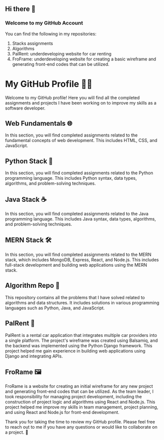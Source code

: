 ## Hi there 👋
### Welcome to my GitHub Account

You can find the following in my repositories:
1. Stacks assignments
2. Algorithms
3. PalRent: underdeveloping website for car renting
4. FroFrame: underdeveloping website for creating a basic wireframe and generating front-end codes that can be utilized.

# My GitHub Profile 👨‍💻

Welcome to my GitHub profile! Here you will find all the completed assignments and projects I have been working on to improve my skills as a software developer. 

## Web Fundamentals 🌐
In this section, you will find completed assignments related to the fundamental concepts of web development. This includes HTML, CSS, and JavaScript. 

## Python Stack 🐍
In this section, you will find completed assignments related to the Python programming language. This includes Python syntax, data types, algorithms, and problem-solving techniques. 

## Java Stack ☕
In this section, you will find completed assignments related to the Java programming language. This includes Java syntax, data types, algorithms, and problem-solving techniques.

## MERN Stack 🛠️
In this section, you will find completed assignments related to the MERN stack, which includes MongoDB, Express, React, and Node.js. This includes full-stack development and building web applications using the MERN stack.

## Algorithm Repo 🤖
This repository contains all the problems that I have solved related to algorithms and data structures. It includes solutions in various programming languages such as Python, Java, and JavaScript.

## PalRent 🚗
PalRent is a rental car application that integrates multiple car providers into a single platform. The project's wireframe was created using Balsamiq, and the backend was implemented using the Python Django framework. This project helped me gain experience in building web applications using Django and integrating APIs.

## FroRame 🖼️
FroRame is a website for creating an initial wireframe for any new project and generating front-end codes that can be utilized. As the team leader, I took responsibility for managing project development, including the construction of project logic and algorithms using React and Node.js. This project helped me improve my skills in team management, project planning, and using React and Node.js for front-end development.

Thank you for taking the time to review my GitHub profile. Please feel free to reach out to me if you have any questions or would like to collaborate on a project. 🤝

<!--
**alirabah93/alirabah93** is a ✨ _special_ ✨ repository because its `README.md` (this file) appears on your GitHub profile.

Here are some ideas to get you started:

- 🔭 I’m currently working on ...
- 🌱 I’m currently learning ...
- 👯 I’m looking to collaborate on ...
- 🤔 I’m looking for help with ...
- 💬 Ask me about ...
- 📫 How to reach me: ...
- 😄 Pronouns: ...
- ⚡ Fun fact: ...
-->
